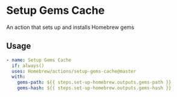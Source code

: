# Setup Gems Cache

An action that sets up and installs Homebrew gems

## Usage

```yaml
- name: Setup Gems Cache
  if: always()
  uses: Homebrew/actions/setup-gems-cache@master
  with: 
    gems-path: ${{ steps.set-up-homebrew.outputs.gems-path }}
    gems-hash: ${{ steps.set-up-homebrew.outputs.gems-hash }}
```
